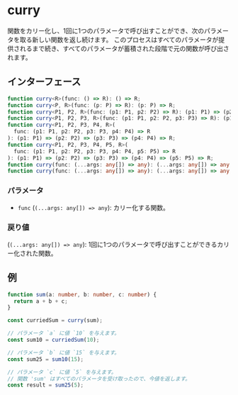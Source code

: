 # curry

関数をカリー化し、1回に1つのパラメータで呼び出すことができ、次のパラメータを取る新しい関数を返し続けます。
このプロセスはすべてのパラメータが提供されるまで続き、すべてのパラメータが蓄積された段階で元の関数が呼び出されます。

## インターフェース

```typescript
function curry<R>(func: () => R): () => R;
function curry<P, R>(func: (p: P) => R): (p: P) => R;
function curry<P1, P2, R>(func: (p1: P1, p2: P2) => R): (p1: P1) => (p2: P2) => R;
function curry<P1, P2, P3, R>(func: (p1: P1, p2: P2, p3: P3) => R): (p1: P1) => (p2: P2) => (p3: P3) => R;
function curry<P1, P2, P3, P4, R>(
  func: (p1: P1, p2: P2, p3: P3, p4: P4) => R
): (p1: P1) => (p2: P2) => (p3: P3) => (p4: P4) => R;
function curry<P1, P2, P3, P4, P5, R>(
  func: (p1: P1, p2: P2, p3: P3, p4: P4, p5: P5) => R
): (p1: P1) => (p2: P2) => (p3: P3) => (p4: P4) => (p5: P5) => R;
function curry(func: (...args: any[]) => any): (...args: any[]) => any;
function curry(func: (...args: any[]) => any): (...args: any[]) => any;
```

### パラメータ

- `func` (`(...args: any[]) => any`): カリー化する関数。

### 戻り値

(`(...args: any[]) => any`): 1回に1つのパラメータで呼び出すことができるカリー化された関数。

## 例

```typescript
function sum(a: number, b: number, c: number) {
  return a + b + c;
}

const curriedSum = curry(sum);

// パラメータ `a` に値 `10` を与えます。
const sum10 = curriedSum(10);

// パラメータ `b` に値 `15` を与えます。
const sum25 = sum10(15);

// パラメータ `c` に値 `5` を与えます。
// 関数 'sum' はすべてのパラメータを受け取ったので、今値を返します。
const result = sum25(5);
```

